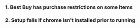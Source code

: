 ### 1. Best Buy has purchase restrictions on some items



### 2. Setup fails if chrome isn't installed prior to running
